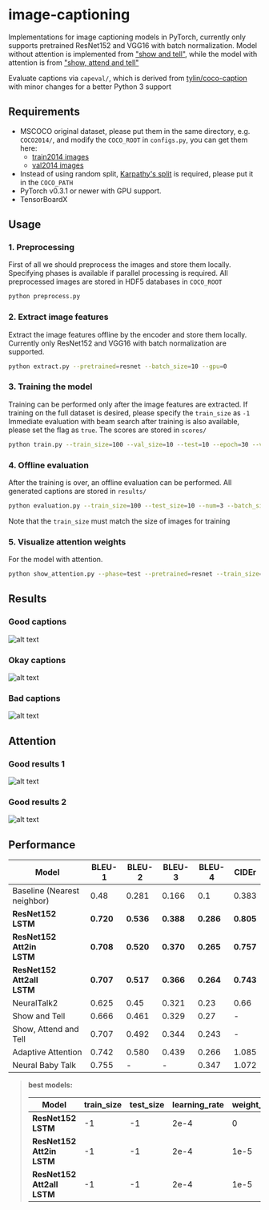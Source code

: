 # image-captioning
Implementations for image captioning models in PyTorch, currently only supports pretrained ResNet152 and VGG16 with batch normalization.
Model without attention is implemented from ["show and tell"](https://arxiv.org/pdf/1411.4555.pdf), 
while the model with attention is from ["show, attend and tell"](https://arxiv.org/pdf/1502.03044.pdf)

Evaluate captions via `capeval/`, which is derived from [tylin/coco-caption](https://github.com/tylin/coco-caption) with minor changes for a better Python 3 support

## Requirements
- MSCOCO original dataset, please put them in the same directory, e.g. `COCO2014/`, and modify the `COCO_ROOT` in `configs.py`, you can get them here: 
    - [train2014 images](http://images.cocodataset.org/zips/train2014.zip)
    - [val2014 images](http://images.cocodataset.org/zips/val2014.zip)
- Instead of using random split, [Karpathy's split](http://cs.stanford.edu/people/karpathy/deepimagesent/caption_datasets.zip) is required, please put it in the `COCO_PATH`
- PyTorch v0.3.1 or newer with GPU support.
- TensorBoardX

## Usage
### 1. Preprocessing
First of all we should preprocess the images and store them locally. Specifying phases is available if parallel processing is required.
All preprocessed images are stored in HDF5 databases in `COCO_ROOT`
```bash
python preprocess.py
```

### 2. Extract image features
Extract the image features offline by the encoder and store them locally. 
Currently only ResNet152 and VGG16 with batch normalization are supported.
```bash
python extract.py --pretrained=resnet --batch_size=10 --gpu=0
```

### 3. Training the model
Training can be performed only after the image features are extracted. 
If training on the full dataset is desired, please specify the `train_size` as `-1`
Immediate evaluation with beam search after training is also available, please set the flag as `true`. 
The scores are stored in `scores/`
```bash
python train.py --train_size=100 --val_size=10 --test=10 --epoch=30 --verbose=10 --learning_rate=1e-3 --batch_size=10 --gpu=0 --pretrained=resnet --attention=false --evaluation=true
```

### 4. Offline evaluation
After the training is over, an offline evaluation can be performed.
All generated captions are stored in `results/`
```bash
python evaluation.py --train_size=100 --test_size=10 --num=3 --batch_size=10 --gpu=10 --pretrained=resnet --attention=false --encoder=<path_to_encoder> --decoder=<path_to_decoder>
```
Note that the `train_size` must match the size of images for training

### 5. Visualize attention weights
For the model with attention.
```bash
python show_attention.py --phase=test --pretrained=resnet --train_size=-1 --val_size=-1 --test_size=-1 --num=10 --encoder=<path_to_encoder> --decoder=<path_to_decoder> --gpu=0
```

## Results
### Good captions
![alt text](https://github.com/daveredrum/image-captioning/blob/master/demo/high.png)
### Okay captions
![alt text](https://github.com/daveredrum/image-captioning/blob/master/demo/medium.png)
### Bad captions
![alt text](https://github.com/daveredrum/image-captioning/blob/master/demo/low.png)

## Attention
### Good results 1
![alt text](https://github.com/daveredrum/image-captioning/blob/master/demo/attention_1.png)
### Good results 2
![alt text](https://github.com/daveredrum/image-captioning/blob/master/demo/attention_2.png)

## Performance
|Model|BLEU-1|BLEU-2|BLEU-3|BLEU-4|CIDEr|
|---|---|---|---|---|---|
|Baseline (Nearest neighbor)|0.48|0.281|0.166|0.1|0.383|
|__ResNet152 <br/> LSTM__|__0.720__|__0.536__|__0.388__|__0.286__|__0.805__|
|__ResNet152 <br/> Att2in <br/> LSTM__|__0.708__|__0.520__|__0.370__|__0.265__|__0.757__|
|__ResNet152 <br/> Att2all <br/> LSTM__|__0.707__|__0.517__|__0.366__|__0.264__|__0.743__|
|NeuralTalk2|0.625|0.45|0.321|0.23|0.66|
|Show and Tell|0.666|0.461|0.329|0.27|-|
|Show, Attend and Tell|0.707|0.492|0.344|0.243|-|
|Adaptive Attention|0.742|0.580|0.439|0.266|1.085|
|Neural Baby Talk|0.755|-|-|0.347|1.072|

> __best models:__
>
> |Model|train_size|test_size|learning_rate|weight_decay|batch_size|beam_size|dropout|
> |---|---|---|---|---|---|---|---|
> |__ResNet152 <br/> LSTM__|-1|-1|2e-4|0|512|7|0|
> |__ResNet152 <br/> Att2in <br/> LSTM__|-1|-1|2e-4|1e-5|100|7|0|
> |__ResNet152 <br/> Att2all <br/> LSTM__|-1|-1|2e-4|1e-5|100|7|0|
